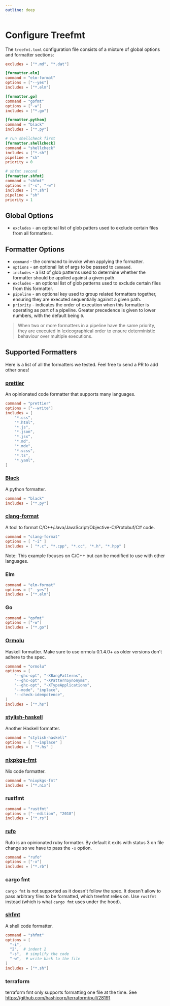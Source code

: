 ```yaml
---
outline: deep
---
```


# Configure Treefmt

The `treefmt.toml` configuration file consists of a mixture of global options and formatter sections:

```toml
excludes = ["*.md", "*.dat"]

[formatter.elm]
command = "elm-format"
options = ["--yes"]
includes = ["*.elm"]

[formatter.go]
command = "gofmt"
options = ["-w"]
includes = ["*.go"]

[formatter.python]
command = "black"
includes = ["*.py"]

# run shellcheck first
[formatter.shellcheck]
command = "shellcheck"
includes = ["*.sh"]
pipeline = "sh"
priority = 0

# shfmt second
[formatter.shfmt]
command = "shfmt"
options = ["-s", "-w"]
includes = ["*.sh"]
pipeline = "sh"
priority = 1
```

## Global Options

-   `excludes` - an optional list of glob patters used to exclude certain files from all formatters.

## Formatter Options

-   `command` - the command to invoke when applying the formatter.
-   `options` - an optional list of args to be passed to `command`.
-   `includes` - a list of glob patterns used to determine whether the formatter should be applied against a given path.
-   `excludes` - an optional list of glob patterns used to exclude certain files from this formatter.
-   `pipeline` - an optional key used to group related formatters together, ensuring they are executed sequentially
    against a given path.
-   `priority` - indicates the order of execution when this formatter is operating as part of a pipeline. Greater
    precedence is given to lower numbers, with the default being `0`.

> When two or more formatters in a pipeline have the same priority, they are executed in lexicographical order to
> ensure deterministic behaviour over multiple executions.

## Supported Formatters

Here is a list of all the formatters we tested. Feel free to send a PR to add other ones!

### [prettier](https://prettier.io/)

An opinionated code formatter that supports many languages.

```toml
command = "prettier"
options = ["--write"]
includes = [
    "*.css",
    "*.html",
    "*.js",
    "*.json",
    "*.jsx",
    "*.md",
    "*.mdx",
    "*.scss",
    "*.ts",
    "*.yaml",
]
```

### [Black](https://github.com/psf/black)

A python formatter.

```toml
command = "black"
includes = ["*.py"]
```

### [clang-format](https://clang.llvm.org/docs/ClangFormat.html)

A tool to format C/C++/Java/JavaScript/Objective-C/Protobuf/C# code.

```toml
command = "clang-format"
options = [ "-i" ]
includes = [ "*.c", "*.cpp", "*.cc", "*.h", "*.hpp" ]
```

Note: This example focuses on C/C++ but can be modified to use with other languages.

### Elm

```toml
command = "elm-format"
options = ["--yes"]
includes = ["*.elm"]
```

### Go

```toml
command = "gofmt"
options = ["-w"]
includes = ["*.go"]
```

### [Ormolu](https://github.com/tweag/ormolu)

Haskell formatter. Make sure to use ormolu 0.1.4.0+ as older versions don't
adhere to the spec.

```toml
command = "ormolu"
options = [
    "--ghc-opt", "-XBangPatterns",
    "--ghc-opt", "-XPatternSynonyms",
    "--ghc-opt", "-XTypeApplications",
    "--mode", "inplace",
    "--check-idempotence",
]
includes = ["*.hs"]
```

### [stylish-haskell](https://github.com/jaspervdj/stylish-haskell)

Another Haskell formatter.

```toml
command = "stylish-haskell"
options = [ "--inplace" ]
includes = [ "*.hs" ]
```

### [nixpkgs-fmt](https://github.com/nix-community/nixpkgs-fmt)

Nix code formatter.

```toml
command = "nixpkgs-fmt"
includes = ["*.nix"]
```

### rustfmt

```toml
command = "rustfmt"
options = ["--edition", "2018"]
includes = ["*.rs"]
```

### [rufo](https://github.com/ruby-formatter/rufo)

Rufo is an opinionated ruby formatter. By default it exits with status 3 on
file change so we have to pass the `-x` option.

```toml
command = "rufo"
options = ["-x"]
includes = ["*.rb"]
```

### cargo fmt

`cargo fmt` is not supported as it doesn't follow the spec. It doesn't allow
to pass arbitrary files to be formatted, which treefmt relies on. Use `rustfmt`
instead (which is what `cargo fmt` uses under the hood).

### [shfmt](https://github.com/mvdan/sh)

A shell code formatter.

```toml
command = "shfmt"
options = [
  "-i",
  "2",  # indent 2
  "-s",  # simplify the code
  "-w",  # write back to the file
]
includes = ["*.sh"]
```

### terraform

terraform fmt only supports formatting one file at the time. See
https://github.com/hashicorp/terraform/pull/28191
